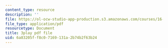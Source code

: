 ```yaml
---
content_type: resource
description: ''
file: https://ol-ocw-studio-app-production.s3.amazonaws.com/courses/16-885j-aircraft-systems-engineering-fall-2005/6a83205ff8c07169131a2b74b2f63b24_XWjSXlxpDfU.pdf
file_type: application/pdf
resourcetype: Document
title: 3play pdf file
uid: 6a83205f-f8c0-7169-131a-2b74b2f63b24
---
```

